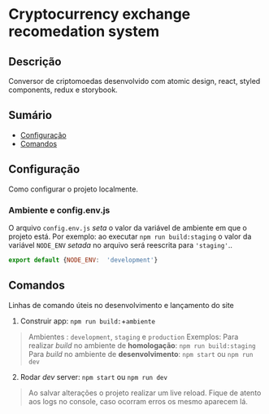 # Cryptocurrency exchange recomedation system

## Descrição
Conversor de criptomoedas desenvolvido com atomic design, react, styled components, redux e storybook.

## Sumário

- [Configuração](#configuração)
- [Comandos](#comandos)

## Configuração
Como configurar o projeto localmente.

### Ambiente e config.env.js
O arquivo `config.env.js` _seta_ o valor da variável de ambiente em que o projeto está. Por exemplo: ao executar `npm run build:staging` o valor da variável `NODE_ENV` _setada_ no arquivo será reescrita para `'staging'`..
```javascript
export default {NODE_ENV:  'development'}
```

## Comandos
Linhas de comando úteis no desenvolvimento e lançamento do site

1. Construir app:
```npm run build:```+```ambiente```
> Ambientes : `development`,  `staging` e `production`
> Exemplos: 
> Para realizar _build_ no ambiente de **homologação**: `npm run build:staging`
> Para _build_ no ambiente de **desenvolvimento**: `npm start` ou `npm run dev`

2. Rodar _dev_ server:
```npm start``` ou ```npm run dev```

> Ao salvar alterações o projeto realizar um live reload. Fique de atento aos logs no console, caso ocorram erros os mesmo aparecem lá.  
